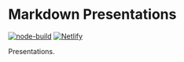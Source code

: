 # Markdown Presentations

[![node-build](https://github.com/Soontao/presentations/actions/workflows/nodejs.yml/badge.svg)](https://github.com/Soontao/presentations/actions/workflows/nodejs.yml)
[![Netlify](https://img.shields.io/netlify/bb7f7526-42e4-4148-81c0-8c97f8d1cf03)](https://presentations.netlify.fornever.org/)

Presentations.
